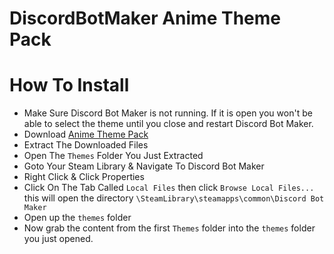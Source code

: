 # DiscordBotMaker Anime Theme Pack

# How To Install
- Make Sure Discord Bot Maker is not running. If it is open you won't be able to select the theme until you close and restart Discord Bot Maker.
- Download [Anime Theme Pack](https://github.com/SenkaWolf/DiscordBotMaker_Anime-Theme-Pack/releases/latest)
- Extract The Downloaded Files
- Open The `Themes` Folder You Just Extracted
- Goto Your Steam Library & Navigate To Discord Bot Maker
- Right Click & Click Properties
- Click On The Tab Called `Local Files` then click `Browse Local Files...` this will open the directory `\SteamLibrary\steamapps\common\Discord Bot Maker`
- Open up the `themes` folder
- Now grab the content from the first `Themes` folder into the `themes` folder you just opened.
